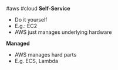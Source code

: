 #aws #cloud 
**Self-Service**
- Do it yourself
- E.g.: EC2
- AWS just manages underlying hardware

**Managed**
- AWS manages hard parts
- E.g. ECS, Lambda